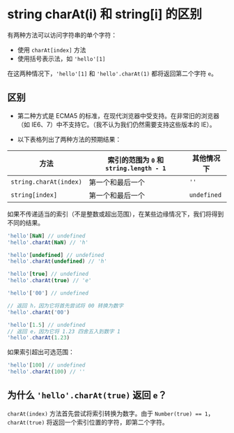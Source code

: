 # string charAt(i) 和 string[i] 的区别

有两种方法可以访问字符串的单个字符：

- 使用 `charAt[index]` 方法
- 使用括号表示法，如 `'hello'[1]`

在这两种情况下，`'hello'[1]` 和 `'hello'.charAt(1)` 都将返回第二个字符 `e`。

## 区别

- 第二种方式是 ECMA5 的标准，在现代浏览器中受支持。在非常旧的浏览器（如 IE6、7）中不支持它。（我不认为我们仍然需要支持这些版本的 IE）。

- 以下表格列出了两种方法的预期结果：

| 方法                   | 索引的范围为 `0` 和 `string.length - 1` | 其他情况下  |
| ---------------------- | --------------------------------------- | ----------- |
| `string.charAt(index)` | 第一个和最后一个                        | `''`        |
| `string[index]`        | 第一个和最后一个                        | `undefined` |

如果不传递适当的索引（不是整数或超出范围），在某些边缘情况下，我们将得到不同的结果。

```js
'hello'[NaN] // undefined
'hello'.charAt(NaN) // 'h'

'hello'[undefined] // undefined
'hello'.charAt(undefined) // 'h'

'hello'[true] // undefined
'hello'.charAt(true) // 'e'

'hello'['00'] // undefined

// 返回 h，因为它将首先尝试将 00 转换为数字
'hello'.charAt('00')

'hello'[1.5] // undefined
// 返回 e，因为它将 1.23 四舍五入到数字 1
'hello'.charAt(1.23)
```

如果索引超出可选范围：

```js
'hello'[100] // undefined
'hello'.charAt(100) // ''
```

## 为什么 `'hello'.charAt(true)` 返回 `e`？

`charAt(index)` 方法首先尝试将索引转换为数字。由于 `Number(true) == 1`，`charAt(true)` 将返回一个索引位置的字符，即第二个字符。
